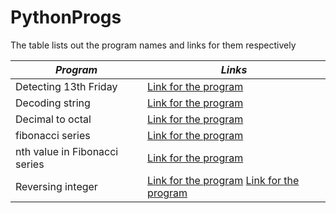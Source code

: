 # PythonProgs

The table lists out the program names and links for them respectively

|***Program***|***Links***|
|---|---|
|Detecting 13th Friday|[Link for the program](13Friday.py)|
|Decoding string|[Link for the program](decodingstring.py)|
|Decimal to octal|[Link for the program](decimal-to_octal.py)|
|fibonacci series|[Link for the program](fibonacci.py)|
|nth value in Fibonacci series|[Link for the program](nthvalue.py)|
|Reversing integer|[Link for the program](reverse_num.py) [Link for the program](reversed_number.py)|